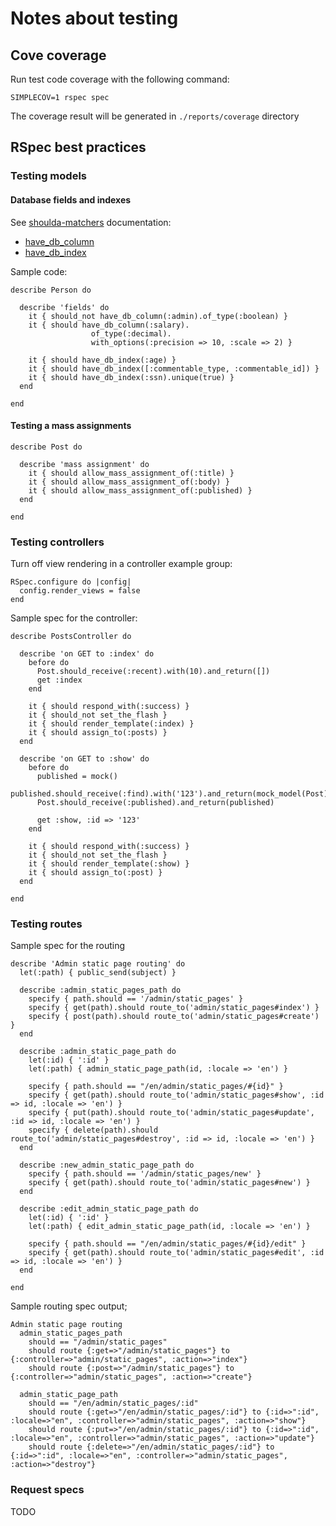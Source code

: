 # Notes about testing

## Cove coverage

Run test code coverage with the following command:

    SIMPLECOV=1 rspec spec

The coverage result will be generated in `./reports/coverage` directory

## RSpec best practices

### Testing models

#### Database fields and indexes

See [shoulda-matchers](https://github.com/thoughtbot/shoulda-matchers) documentation:

* [have\_db\_column](http://rdoc.info/github/thoughtbot/shoulda-matchers/Shoulda/Matchers/ActiveRecord:have_db_column)
* [have\_db\_index](http://rdoc.info/github/thoughtbot/shoulda-matchers/Shoulda/Matchers/ActiveRecord:have_db_index)

Sample code:

    describe Person do

      describe 'fields' do
        it { should_not have_db_column(:admin).of_type(:boolean) }
        it { should have_db_column(:salary).
                      of_type(:decimal).
                      with_options(:precision => 10, :scale => 2) }

        it { should have_db_index(:age) }
        it { should have_db_index([:commentable_type, :commentable_id]) }
        it { should have_db_index(:ssn).unique(true) }
      end

    end

#### Testing a mass assignments

    describe Post do

      describe 'mass assignment' do
        it { should allow_mass_assignment_of(:title) }
        it { should allow_mass_assignment_of(:body) }
        it { should allow_mass_assignment_of(:published) }
      end

    end

### Testing controllers

Turn off view rendering in a controller example group:

    RSpec.configure do |config|
      config.render_views = false
    end

Sample spec for the controller:

    describe PostsController do

      describe 'on GET to :index' do
        before do
          Post.should_receive(:recent).with(10).and_return([])
          get :index
        end

        it { should respond_with(:success) }
        it { should_not set_the_flash }
        it { should render_template(:index) }
        it { should assign_to(:posts) }
      end

      describe 'on GET to :show' do
        before do
          published = mock()
          published.should_receive(:find).with('123').and_return(mock_model(Post))
          Post.should_receive(:published).and_return(published)

          get :show, :id => '123'
        end

        it { should respond_with(:success) }
        it { should_not set_the_flash }
        it { should render_template(:show) }
        it { should assign_to(:post) }
      end

    end

### Testing routes

Sample spec for the routing

    describe 'Admin static page routing' do
      let(:path) { public_send(subject) }

      describe :admin_static_pages_path do
        specify { path.should == '/admin/static_pages' }
        specify { get(path).should route_to('admin/static_pages#index') }
        specify { post(path).should route_to('admin/static_pages#create') }
      end

      describe :admin_static_page_path do
        let(:id) { ':id' }
        let(:path) { admin_static_page_path(id, :locale => 'en') }

        specify { path.should == "/en/admin/static_pages/#{id}" }
        specify { get(path).should route_to('admin/static_pages#show', :id => id, :locale => 'en') }
        specify { put(path).should route_to('admin/static_pages#update', :id => id, :locale => 'en') }
        specify { delete(path).should route_to('admin/static_pages#destroy', :id => id, :locale => 'en') }
      end

      describe :new_admin_static_page_path do
        specify { path.should == '/admin/static_pages/new' }
        specify { get(path).should route_to('admin/static_pages#new') }
      end

      describe :edit_admin_static_page_path do
        let(:id) { ':id' }
        let(:path) { edit_admin_static_page_path(id, :locale => 'en') }

        specify { path.should == "/en/admin/static_pages/#{id}/edit" }
        specify { get(path).should route_to('admin/static_pages#edit', :id => id, :locale => 'en') }
      end

    end

Sample routing spec output;

    Admin static page routing
      admin_static_pages_path
        should == "/admin/static_pages"
        should route {:get=>"/admin/static_pages"} to {:controller=>"admin/static_pages", :action=>"index"}
        should route {:post=>"/admin/static_pages"} to {:controller=>"admin/static_pages", :action=>"create"}

      admin_static_page_path
        should == "/en/admin/static_pages/:id"
        should route {:get=>"/en/admin/static_pages/:id"} to {:id=>":id", :locale=>"en", :controller=>"admin/static_pages", :action=>"show"}
        should route {:put=>"/en/admin/static_pages/:id"} to {:id=>":id", :locale=>"en", :controller=>"admin/static_pages", :action=>"update"}
        should route {:delete=>"/en/admin/static_pages/:id"} to {:id=>":id", :locale=>"en", :controller=>"admin/static_pages", :action=>"destroy"}

### Request specs

TODO
